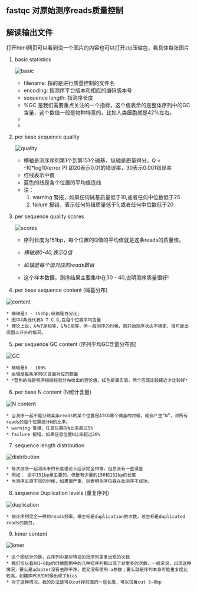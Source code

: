 ## fastqc 对原始测序reads质量控制

## 解读输出文件

打开html网页可以看到没一个图片的内容也可以打开zip压缩包，看具体每张图片

1. basic statistics

	![basic](https://upload-images.jianshu.io/upload_images/5256706-e98a6ab50dc85692.png?imageMogr2/auto-orient/strip|imageView2/2/w/843/format/webp)

	* filename: 指的是进行质量控制的文件名
	* encoding: 指测序平台版本和相应的编码版本号
	* sequence length: 指测序长度
	* %GC 是我们需要重点关注的一个指标，这个值表示的是整体序列中的GC含量，这个数值一般是物种特意的，比如人类细胞就是42%左右。
	*
	*
2. per base sequence quality 

	![quality](https://upload-images.jianshu.io/upload_images/5256706-abc4a2ad83739c74.png?imageMogr2/auto-orient/strip|imageView2/2/w/874/format/webp)

	* 横轴是测序序列第1个到第151个碱基，纵轴是质量得分，Q = -10*log10(error P) 即20表示0.01的错误率，30表示0.001错误率
	* 红线表示中值
	* 蓝色的线是各个位置的平均值连线
	* 注：
		1. warning 警报，如果任何碱基质量低于10,或者任何中位数低于25
		2. failure 报错，表示任何剪辑质量低于5,或者任何中位数低于20

3. per sequence quality scores

	![scores](https://upload-images.jianshu.io/upload_images/5256706-0d45fa507a5c1bd5.png?imageMogr2/auto-orient/strip|imageView2/2/w/858/format/webp)
	* 序列长度为151bp，每个位置的Q值的平均值就是这条reads的质量值。
	* *横轴是0-40,表示Q值*

	* *纵轴是每个值对应的reads数目*
	* 这个样本数据，测序结果主要集中在30 - 40,说明测序质量很好!

4. per base sequence content (碱基分布)

![content](https://upload-images.jianshu.io/upload_images/5256706-22f36cb8f38b9f32.png?imageMogr2/auto-orient/strip|imageView2/2/w/873/format/webp)


	* 横轴是1 - 151bp;纵轴是百分比;
	* 图中4条线代表A T C G,在每个位置平均含量
	* 理论上说，A与T是相等，G与C相等，但一般测序的时候，刚开始测序状态不稳定，很可能出现图上开头的情况。

5. per sequence GC content (序列平均GC含量分布图)

![GC](https://upload-images.jianshu.io/upload_images/5256706-c50274b9d014eb60.png?imageMogr2/auto-orient/strip|imageView2/2/w/857/format/webp)

	* 横轴是0 - 100%
	* 纵轴是每条序列GC含量对应的数量
	* *蓝色的线是程序根据经验分布给出的理论值，红色是真实值，两个应该比较接近才比较好*

6. per base N content (N统计含量)

![N content](https://upload-images.jianshu.io/upload_images/5256706-24e014b04ced7c8e.png?imageMogr2/auto-orient/strip|imageView2/2/w/877/format/webp)

	* 当测序一起不能分辨某条reads的某个位置是ATCG哪个碱基的时候，就会产生“N”，对所有reads的每个位置统计N的比率。
	* warning 警报，任意位置的N比率超过5%
	* failure 报错，如果任意位置N比率超过20%

7. sequence length distribution

![distribution](https://upload-images.jianshu.io/upload_images/5256706-3045d247b86d7664.png?imageMogr2/auto-orient/strip|imageView2/2/w/868/format/webp)

	* 每次测序一起测出来的长度理论上应该完全相等，但总会有一些误差
	* 例如： 途中151bp是主要的，但是有少量的150和152bp的长度
	* 当测序长度不同的时候，如果很严重，则表明测序仪器在此测序不成功。


8. sequence Duplication levels (重复序列)

![duplication](https://upload-images.jianshu.io/upload_images/5256706-40683823d5620ade.png?imageMogr2/auto-orient/strip|imageView2/2/w/861/format/webp)

	 
	* 统计序列完全一样的reads频率。横坐标是duplication的次数，总坐标是duplicated reads的数目。
	

9. kmer content

![kmer](https://pic4.zhimg.com/80/d36385723bfbe857c1d0516c622fc05f_720w.png)

	* 这个图统计的是，在序列中某些特征的短序列重复出现的次数
	* 我们可以看到1-8bp的时候图例中的几种短序列都出现了非常多的次数，一般来说，出现这种情况，要么是adapter没有去除干净，而又没有使用-a参数；要么就是序列本身可能重复度比较高，如建库PCR的时候出现了bias
	* 对于这种情况，我的办法是可以cut掉前面的一些长度，可以试着cut 5~8bp

